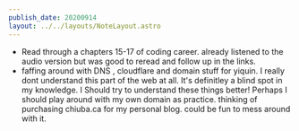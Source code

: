```yaml
---
publish_date: 20200914
layout: ../../layouts/NoteLayout.astro
---
```


- Read through a chapters 15-17 of coding career. already listened to the audio version but was good to reread and follow up in the links.
- faffing around with DNS , cloudflare and domain stuff for yiquin. I really dont understand this part of the web at all. It's definitley a blind spot in my knowledge. I Should try to understand these things better! Perhaps I should play around with my own domain as practice. thinking of purchasing chiuba.ca for my personal blog. could be fun to mess around with it.
